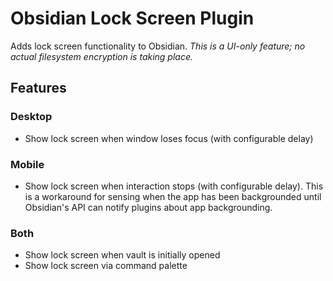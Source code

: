 # Obsidian Lock Screen Plugin

Adds lock screen functionality to Obsidian. *This is a UI-only feature; no actual filesystem encryption is taking place.*

## Features

### Desktop
- Show lock screen when window loses focus (with configurable delay)

### Mobile
- Show lock screen when interaction stops (with configurable delay). This is a workaround for sensing when the app has been backgrounded until Obsidian's API can notify plugins about app backgrounding.

### Both
- Show lock screen when vault is initially opened
- Show lock screen via command palette

